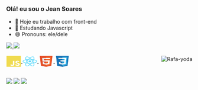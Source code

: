 ### Olá! eu sou o Jean Soares
 
- 🔭 Hoje eu trabalho com front-end
- 🌱 Estudando Javascript
- 😄 Pronouns: ele/dele

<div>
  <a href="https://github.com/jeeansz">
  <img height="180em" src="https://github-readme-stats.vercel.app/api?username=jeeansz&show_icons=true&theme=dracula&include_all_commits=true&count_private=true"/>
  <img height="180em" src="https://github-readme-stats.vercel.app/api/top-langs/?username=jeeansz&layout=compact&langs_count=7&theme=dracula"/>
</div>
  <div style="display: inline_block"><br>
  <img align="center" alt="Rafa-Js" height="30" width="40" src="https://raw.githubusercontent.com/devicons/devicon/master/icons/javascript/javascript-plain.svg">
  <img align="center" alt="Rafa-React" height="30" width="40" src="https://raw.githubusercontent.com/devicons/devicon/master/icons/react/react-original.svg">
  <img align="center" alt="Rafa-HTML" height="30" width="40" src="https://raw.githubusercontent.com/devicons/devicon/master/icons/html5/html5-original.svg">
  <img align="center" alt="Rafa-CSS" height="30" width="40" src="https://raw.githubusercontent.com/devicons/devicon/master/icons/css3/css3-original.svg">
  <img align="right" alt="Rafa-yoda" src="https://media.tenor.com/images/6146f07f02027be54dbf8b8226fb9fe2/tenor.gif">
    
 ##
    
<div>
  <a href="https://instagram.com/jeean_soarees" target="_blank"><img src="https://img.shields.io/badge/-Instagram-%23E4405F?style=for-the-badge&logo=instagram&logoColor=white" target="_blank"></a>
  <a href="https://www.linkedin.com/in/jean-soares-03b517124" target="_blank"><img src="https://img.shields.io/badge/-LinkedIn-%230077B5?style=for-the-badge&logo=linkedin&logoColor=white" target="_blank"></a> 
  <a href = "mailto:contato@dioonny07"><img src="https://img.shields.io/badge/-Gmail-%23333?style=for-the-badge&logo=gmail&logoColor=white" target="_blank"></a>
 

</div>

         
